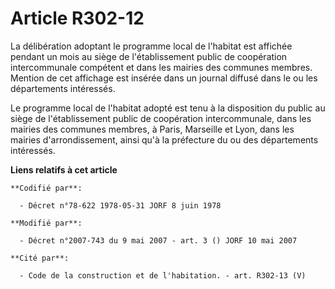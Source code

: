 # Article R302-12

La délibération adoptant le programme local de l'habitat est affichée pendant un mois au siège de l'établissement public de
coopération intercommunale compétent et dans les mairies des communes membres. Mention de cet affichage est insérée dans un
journal diffusé dans le ou les départements intéressés.

Le programme local de l'habitat adopté est tenu à la disposition du public au siège de l'établissement public de coopération
intercommunale, dans les mairies des communes membres, à Paris, Marseille et Lyon, dans les mairies d'arrondissement, ainsi
qu'à la préfecture du ou des départements intéressés.

**Liens relatifs à cet article**

	**Codifié par**:

	  - Décret n°78-622 1978-05-31 JORF 8 juin 1978

	**Modifié par**:

	  - Décret n°2007-743 du 9 mai 2007 - art. 3 () JORF 10 mai 2007

	**Cité par**:

	  - Code de la construction et de l'habitation. - art. R302-13 (V)
